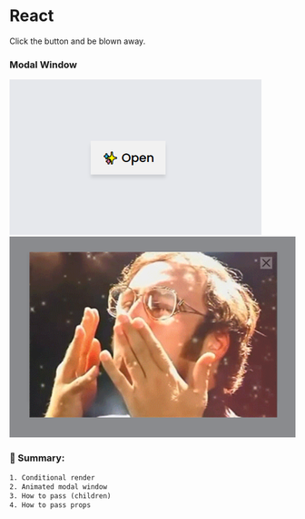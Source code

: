 # React

Click the button and be blown away.

### Modal Window

![modal window button](/public/image.png)
![opened modal window](/public/image2.png)

### 👀 Summary:

    1. Conditional render
    2. Animated modal window
    3. How to pass (children)
    4. How to pass props
